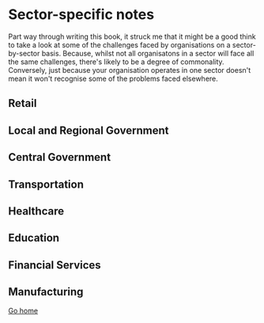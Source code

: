 # Sector-specific notes
Part way through writing this book, it struck me that it might be a good think to take a look at some of the challenges faced by organisations on a sector-by-sector basis. Because, whilst not all organisatons in a sector will face all the same challenges, there's likely to be a degree of commonality. Conversely, just because your organisation operates in one sector doesn't mean it won't recognise some of the problems faced elsewhere.

## Retail

## Local and Regional Government

## Central Government

## Transportation

## Healthcare

## Education

## Financial Services

## Manufacturing

[Go home](README.md)
